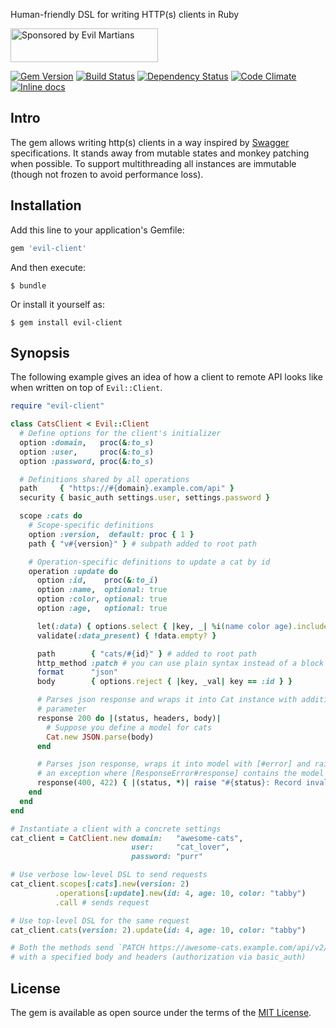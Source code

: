 Human-friendly DSL for writing HTTP(s) clients in Ruby

<a href="https://evilmartians.com/">
<img src="https://evilmartians.com/badges/sponsored-by-evil-martians.svg" alt="Sponsored by Evil Martians" width="236" height="54"></a>

[![Gem Version][gem-badger]][gem]
[![Build Status][travis-badger]][travis]
[![Dependency Status][gemnasium-badger]][gemnasium]
[![Code Climate][codeclimate-badger]][codeclimate]
[![Inline docs][inch-badger]][inch]

## Intro

The gem allows writing http(s) clients in a way inspired by [Swagger][swagger] specifications. It stands away from mutable states and monkey patching when possible. To support multithreading all instances are immutable (though not frozen to avoid performance loss).

## Installation

Add this line to your application's Gemfile:

```ruby
gem 'evil-client'
```

And then execute:

```shell
$ bundle
```

Or install it yourself as:

```shell
$ gem install evil-client
```

## Synopsis

The following example gives an idea of how a client to remote API looks like when written on top of `Evil::Client`.

```ruby
require "evil-client"

class CatsClient < Evil::Client
  # Define options for the client's initializer
  option :domain,   proc(&:to_s)
  option :user,     proc(&:to_s)
  option :password, proc(&:to_s)

  # Definitions shared by all operations
  path     { "https://#{domain}.example.com/api" }
  security { basic_auth settings.user, settings.password }

  scope :cats do
    # Scope-specific definitions
    option :version,  default: proc { 1 }
    path { "v#{version}" } # subpath added to root path

    # Operation-specific definitions to update a cat by id
    operation :update do
      option :id,    proc(&:to_i)
      option :name,  optional: true
      option :color, optional: true
      option :age,   optional: true

      let(:data) { options.select { |key, _| %i(name color age).include? key } }
      validate(:data_present) { !data.empty? }

      path        { "cats/#{id}" } # added to root path
      http_method :patch # you can use plain syntax instead of a block
      format      "json"
      body        { options.reject { |key, _val| key == :id } }

      # Parses json response and wraps it into Cat instance with additional
      # parameter
      response 200 do |(status, headers, body)|
        # Suppose you define a model for cats
        Cat.new JSON.parse(body)
      end

      # Parses json response, wraps it into model with [#error] and raises
      # an exception where [ResponseError#response] contains the model istance
      response(400, 422) { |(status, *)| raise "#{status}: Record invalid" }
    end
  end
end

# Instantiate a client with a concrete settings
cat_client = CatClient.new domain:   "awesome-cats",
                           user:     "cat_lover",
                           password: "purr"

# Use verbose low-level DSL to send requests
cat_client.scopes[:cats].new(version: 2)
          .operations[:update].new(id: 4, age: 10, color: "tabby")
          .call # sends request

# Use top-level DSL for the same request
cat_client.cats(version: 2).update(id: 4, age: 10, color: "tabby")

# Both the methods send `PATCH https://awesome-cats.example.com/api/v2/cats/4`
# with a specified body and headers (authorization via basic_auth)
```

## License

The gem is available as open source under the terms of the [MIT License](http://opensource.org/licenses/MIT).

[codeclimate-badger]: https://img.shields.io/codeclimate/github/evilmartians/evil-client.svg?style=flat
[codeclimate]: https://codeclimate.com/github/evilmartians/evil-client
[dry-initializer]: http://dry-rb.org/gems/dry-initializer
[gem-badger]: https://img.shields.io/gem/v/evil-client.svg?style=flat
[gem]: https://rubygems.org/gems/evil-client
[gemnasium-badger]: https://img.shields.io/gemnasium/evilmartians/evil-client.svg?style=flat
[gemnasium]: https://gemnasium.com/evilmartians/evil-client
[inch-badger]: http://inch-ci.org/github/evilmartians/evil-client.svg
[inch]: https://inch-ci.org/github/evilmartians/evil-client
[swagger]: http://swagger.io
[travis-badger]: https://img.shields.io/travis/evilmartians/evil-client/master.svg?style=flat
[travis]: https://travis-ci.org/evilmartians/evil-client
